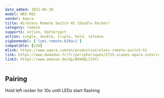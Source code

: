 ```yaml
---
date_added: 2021-06-30
model: WRS-R02
vendor: Aqara
title: Wireless Remote Switch H1 (Double Rocker) 
category: remote
supports: action, batterypct
action: single, double, triple, hold, release
zigbeemodel: ['lumi.remote.b28ac1']
compatible: [z2m]
mlink: https://www.aqara.com/en/product/wireless-remote-switch-h1
link: https://www.domadoo.fr/fr/peripheriques/5725-xiaomi-aqara-interrupteur-mural-double-sans-fil-h1-zigbee-30-6970504215023.html
link2: https://www.amazon.de/dp/B094QL17GY/
---
```


## Pairing
Hold left rocker for 10s until LEDs start flashing
